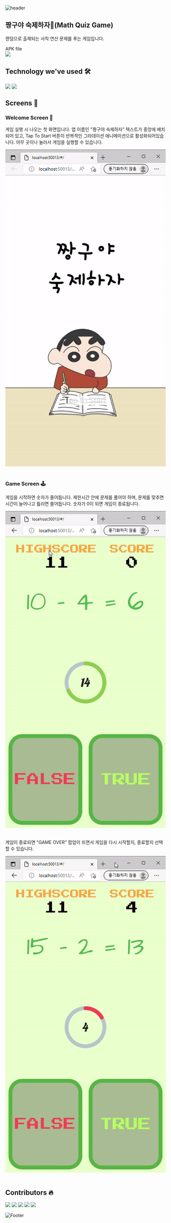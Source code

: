 ![header](https://capsule-render.vercel.app/api?type=waving&color=FF5675&height=200&section=header)

## 짱구야 숙제하자📖(Math Quiz Game)
랜덤으로 출제되는 사칙 연산 문제를 푸는 게임입니다.

APK file<br>
<a href="https://drive.google.com/file/d/1ORAWj6xvcL1AKwITMwm3OEiE1NEd3aWT/view?usp=sharing"><img src="https://img.shields.io/badge/download-4285F4?style=flat-square&logo=googledrive&logoColor=white"/></a><br>

## Technology we've used 🛠
<img src="https://img.shields.io/badge/Flutter-02569B?style=flat-square&logo=flutter&logoColor=white"/> <img src="https://img.shields.io/badge/AndroidStudio-3DDC84?style=flat-square&logo=androidstudio&logoColor=white"/> 
<br>

## Screens 📱
### Welcome Screen 👋

게임 실행 시 나오는 첫 화면입니다. 앱 이름인 "짱구야 숙제하자" 텍스트가 중앙에 배치되어 있고, Tap To Start 버튼이 반복적인 그라데이션 애니메이션으로 활성화되어있습니다.
아무 곳이나 눌러서 게임을 실행할 수 있습니다.

![image](https://github.com/2022-OSS-TeamProject/MathQuiz/blob/022288a5dc8d005a78f5a294114164fff3a884fb/GIF_files/mainPage.gif)<br><br>



### Game Screen 🕹️

게임을 시작하면 숫자가 줄어듭니다. 제한시간 안에 문제를 풀어야 하며, 문제를 맞추면 시간이 늘어나고 틀리면 줄어듭니다. 
숫자가 0이 되면 게임이 종료됩니다.

![image](https://github.com/2022-OSS-TeamProject/MathQuiz/blob/1557a006ba5df89ec5a564915106adc39e5b59d1/GIF_files/gamePlay.gif)<br><br>

게임이 종료되면 "GAME OVER" 팝업이 뜨면서 게임을 다시 시작할지, 종료할지 선택할 수 있습니다.

![image](https://github.com/2022-OSS-TeamProject/MathQuiz/blob/1557a006ba5df89ec5a564915106adc39e5b59d1/GIF_files/gameOver.gif)<br><br>

## Contributors 🔥
<a href="https://github.com/Kangsoyeong"><img src="https://img.shields.io/badge/Kang Soyeong-black?style=social-square&logo=github&logoColor=white"/></a>
<a href="https://github.com/NayeonKim0"><img src="https://img.shields.io/badge/Kim Nayeon-black?style=social-square&logo=github&logoColor=white"/></a>
<a href="https://github.com/dud021212"><img src="https://img.shields.io/badge/Kim Minjun-black?style=social-square&logo=github&logoColor=white"/></a>
<a href="https://github.com/ji-seok-Song"><img src="https://img.shields.io/badge/Song jiseok-black?style=social-square&logo=github&logoColor=white"/></a>
<a href="https://github.com/joebaga"><img src="https://img.shields.io/badge/Irenge joel bahagarhe-black?style=social-square&logo=github&logoColor=white"/></a>


![Footer](https://capsule-render.vercel.app/api?type=waving&color=FF5675&height=200&section=footer)
